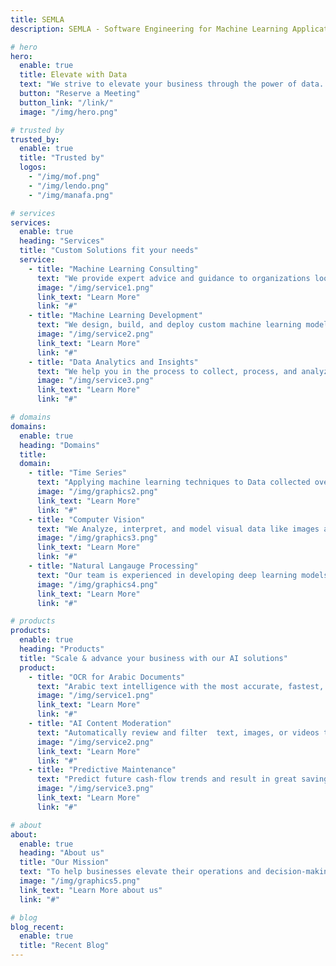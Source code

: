 ```yaml
---
title: SEMLA
description: SEMLA - Software Engineering for Machine Learning Applications

# hero
hero:
  enable: true
  title: Elevate with Data
  text: "We strive to elevate your business through the power of data. Join us on a journey to transform your organization and stay ahead of the curve."
  button: "Reserve a Meeting"
  button_link: "/link/"
  image: "/img/hero.png"

# trusted by
trusted_by:
  enable: true
  title: "Trusted by"
  logos:
    - "/img/mof.png"
    - "/img/lendo.png"
    - "/img/manafa.png"

# services
services:
  enable: true
  heading: "Services"
  title: "Custom Solutions fit your needs"
  service:
    - title: "Machine Learning Consulting"
      text: "We provide expert advice and guidance to organizations looking to leverage the power of artificial intelligence and machine learning to solve business problems and drive growth"
      image: "/img/service1.png"
      link_text: "Learn More"
      link: "#"
    - title: "Machine Learning Development"
      text: "We design, build, and deploy custom machine learning models and solutions to automate tasks and make data-driven decisions"
      image: "/img/service2.png"
      link_text: "Learn More"
      link: "#"
    - title: "Data Analytics and Insights"
      text: "We help you in the process to collect, process, and analyze data in order to gain valuable insights and make informed decisions."
      image: "/img/service3.png"
      link_text: "Learn More"
      link: "#"

# domains
domains:
  enable: true
  heading: "Domains"
  title:
  domain:
    - title: "Time Series"
      text: "Applying machine learning techniques to Data collected over time or based on events, such as stock prices, temperature readings, purchases made by customers or website clicks, and even data arranged in a table format, makes it possible to make predictions, identify patterns and trends, and gain valuable insights into various real-world problems and systems."
      image: "/img/graphics2.png"
      link_text: "Learn More"
      link: "#"
    - title: "Computer Vision"
      text: "We Analyze, interpret, and model visual data like images and videos to perform tasks such as object recognition, image classification, object detection, semantic segmentation, and others. With the advancements in deep learning and convolutional neural networks, the accuracy and performance of machine learning for computer vision have significantly improved, making it a valuable tool for various industries."
      image: "/img/graphics3.png"
      link_text: "Learn More"
      link: "#"
    - title: "Natural Langauge Processing"
      text: "Our team is experienced in developing deep learning models for a wide range of NLP applications, including speech recognition, text classification, sentiment analysis, named entity recognition, text generation, dialogue systems, and question-answering systems. With our domain expertise, companies can improve customer engagement, automate customer support, personalize marketing campaigns, and perform advanced language-based analysis."
      image: "/img/graphics4.png"
      link_text: "Learn More"
      link: "#"

# products
products:
  enable: true
  heading: "Products"
  title: "Scale & advance your business with our AI solutions"
  product:
    - title: "OCR for Arabic Documents"
      text: "Arabic text intelligence with the most accurate, fastest, and most scalable"
      image: "/img/service1.png"
      link_text: "Learn More"
      link: "#"
    - title: "AI Content Moderation"
      text: "Automatically review and filter  text, images, or videos to ensure it aligns with defined standards and policies, promoting a safe and positive user experience."
      image: "/img/service2.png"
      link_text: "Learn More"
      link: "#"
    - title: "Predictive Maintenance"
      text: "Predict future cash-flow trends and result in great savings, efficiency"
      image: "/img/service3.png"
      link_text: "Learn More"
      link: "#"

# about
about:
  enable: true
  heading: "About us"
  title: "Our Mission"
  text: "To help businesses elevate their operations and decision-making with the use of data analytics and machine learning techniques."
  image: "/img/graphics5.png"
  link_text: "Learn More about us"
  link: "#"

# blog
blog_recent:
  enable: true
  title: "Recent Blog"
---
```

